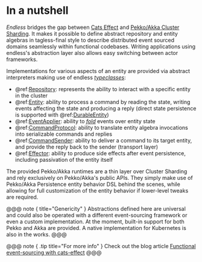 # In a nutshell

*Endless* bridges the gap between [Cats Effect](https://typelevel.org/cats-effect/) and [Pekko/Akka Cluster Sharding](https://pekko.apache.org/docs/pekko/current/typed/cluster-sharding.html). It makes it possible to define abstract repository and entity algebras in tagless-final style to describe distributed event sourced domains seamlessly within functional codebases. Writing applications using endless's abstraction layer also allows easy switching between actor frameworks. 

Implementations for various aspects of an entity are provided via abstract interpreters making use of endless [*typeclasses*](https://en.wikipedia.org/wiki/Type_class):

 - @ref:[Repository](repository.md): represents the ability to interact with a specific entity in the cluster
 - @ref:[Entity](entity.md): ability to process a command by reading the state, writing events affecting the state and producing a reply (direct state persistence is supported with @ref:[DurableEntity](durable-entity.md))
 - @ref:[EventApplier](applier.md): ability to [*fold*](https://en.wikipedia.org/wiki/Fold_\(higher-order_function\)) events over entity state
 - @ref:[CommandProtocol](protocol.md): ability to translate entity algebra invocations into serializable commands and replies
 - @ref:[CommandSender](sender.md): ability to deliver a command to its target entity, and provide the reply back to the sender (transport layer)
 - @ref:[Effector](effector.md): ability to produce side effects after event persistence, including passivation of the entity itself

The provided Pekko/Akka runtimes are a thin layer over Cluster Sharding and rely exclusively on Pekko/Akka's public APIs. They simply make use of Pekko/Akka Persistence entity behavior DSL behind the scenes, while allowing for full customization of the entity behavior if lower-level tweaks are required.  

@@@ note { title="Genericity" }
Abstractions defined here are universal and could also be operated with a different event-sourcing framework or even a custom implementation. At the moment, built-in support for both Pekko and Akka are provided. A native implementation for Kubernetes is also in the works.
@@@

@@@ note { .tip title="For more info" }
Check out the blog article [Functional event-sourcing with cats-effect](https://jonas-chapuis.medium.com/functional-event-sourcing-with-akka-and-cats-7c075939fbdc)
@@@